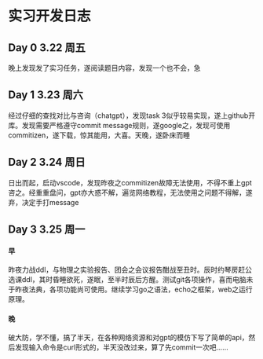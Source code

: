# 实习开发日志



## Day 0  3.22 周五

 晚上发现发了实习任务，遂阅读题目内容，发现一个也不会，急

## Day 1 3.23 周六

经过仔细的查找对比与咨询（chatgpt），发现task 3似乎较易实现，遂上github开库。发现需要严格遵守commit message规则，遂google之，发现可使用commitizen，遂下载，惊其能用，大喜。天晚，遂卧床而睡

## Day 2 3.24 周日

日出而起，启动vscode，发现昨夜之commitizen故障无法使用，不得不重上gpt咨之。经重重盘问，gpt亦大惑不解，遍览网络教程，无法使用之问题不得解，遂弃，决定手打message

## Day 3 3.25 周一

#### 早

昨夜力战ddl，与物理之实验报告、团会之会议报告酣战至丑时。辰时约琴房赶公选课ddl，其时昏睡欲死，遂眠，至半时辰后方醒。测试git各项操作，喜而电脑未于昨夜法典，各项功能尚可使用。继续学习go之语法，echo之框架，web之运行原理。

#### 晚

破大防，学不懂，搞了半天，在各种网络资源和对gpt的模仿下写了简单的api，然后发现输入命令是curl形式的，半天没改过来，算了先commit一次吧......